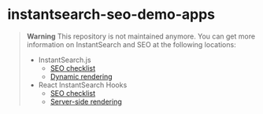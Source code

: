 # instantsearch-seo-demo-apps

> **Warning**
> This repository is not maintained anymore. You can get more information on InstantSearch and SEO at the following locations:
> 
> - InstantSearch.js
>   - [SEO checklist](https://www.algolia.com/doc/guides/building-search-ui/resources/seo/js/)
>   - [Dynamic rendering](https://www.algolia.com/doc/guides/building-search-ui/going-further/server-side-rendering/js/)
> - React InstantSearch Hooks
>   - [SEO checklist](https://www.algolia.com/doc/guides/building-search-ui/resources/seo/react-hooks/)
>   - [Server-side rendering](https://www.algolia.com/doc/guides/building-search-ui/going-further/server-side-rendering/react-hooks/)
